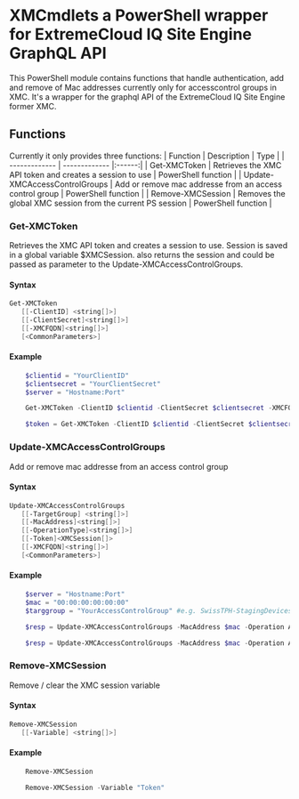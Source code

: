 # XMCmdlets a PowerShell wrapper for ExtremeCloud IQ Site Engine GraphQL API

This PowerShell module contains functions that handle authentication, add and remove of Mac addresses  currently only for accesscontrol groups in XMC.
It's a wrapper for the graphql API of the ExtremeCloud IQ Site Engine former XMC.

## Functions 
Currently it only provides three functions:
| Function  | Description   | Type   |
| ------------- | ------------- |:------:|
| Get-XMCToken | Retrieves the XMC API token and creates a session to use | PowerShell function |
| Update-XMCAccessControlGroups | Add or remove mac addresse from an access control group | PowerShell function |
| Remove-XMCSession | Removes the global XMC session from the current PS session | PowerShell function | 

### Get-XMCToken 
Retrieves the XMC API token and creates a session to use. Session is saved in a global variable $XMCSession.
also returns the session and could be passed as parameter to the Update-XMCAccessControlGroups.

#### Syntax
```powershell
Get-XMCToken
   [[-ClientID] <string[]>]
   [[-ClientSecret]<string[]>]
   [[-XMCFQDN]<string[]>]
   [<CommonParameters>]
```
#### Example
```powershell
    $clientid = "YourClientID"
    $clientsecret = "YourClientSecret"
    $server = "Hostname:Port"

    Get-XMCToken -ClientID $clientid -ClientSecret $clientsecret -XMCFQDN $server

    $token = Get-XMCToken -ClientID $clientid -ClientSecret $clientsecret -XMCFQDN $server
```

### Update-XMCAccessControlGroups 
Add or remove mac addresse from an access control group
#### Syntax
```powershell
Update-XMCAccessControlGroups 
   [[-TargetGroup] <string[]>]
   [[-MacAddress]<string[]>]
   [[-OperationType]<string[]>]
   [[-Token]<XMCSession[]>
   [[-XMCFQDN]<string[]>]
   [<CommonParameters>]
```
#### Example
```powershell
    $server = "Hostname:Port"
    $mac = "00:00:00:00:00:00"
    $targgroup = "YourAccessControlGroup" #e.g. SwissTPH-StagingDevices

    $resp = Update-XMCAccessControlGroups -MacAddress $mac -Operation Add -XMCFQDN $server -TargetGroup $targgroup

    $resp = Update-XMCAccessControlGroups -MacAddress $mac -Operation Add -XMCFQDN $server -TargetGroup $targgroup -Token $token
```


### Remove-XMCSession
Remove / clear the XMC session variable
#### Syntax
```powershell
Remove-XMCSession
   [[-Variable] <string[]>]
```
#### Example
```powershell
    Remove-XMCSession

    Remove-XMCSession -Variable "Token"
```

